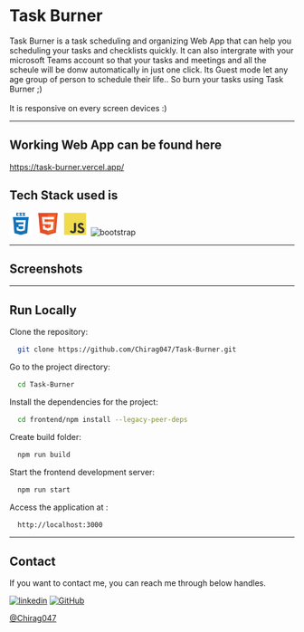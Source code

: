 # Task Burner
Task Burner is a task scheduling and organizing Web App that can help you scheduling your tasks and checklists quickly. It can also intergrate with your microsoft Teams account so that your tasks and meetings and all the scheule will be donw automatically in just one click. Its Guest mode let any age group of person to schedule their life.. So burn your tasks using Task Burner ;)
<br> <br>
It is responsive on every screen devices :)
<hr>

## Working Web App can be found here

https://task-burner.vercel.app/

## Tech Stack used is

 <img src="https://github.com/devicons/devicon/blob/master/icons/css3/css3-plain-wordmark.svg"  title="CSS3" alt="CSS" width="40" height="40"/>&nbsp;
 <img src="https://github.com/devicons/devicon/blob/master/icons/html5/html5-original.svg" title="HTML5" alt="HTML" width="40" height="40"/>&nbsp;
 <img src="https://github.com/devicons/devicon/blob/master/icons/javascript/javascript-original.svg" title="JavaScript" alt="JavaScript" width="40" height="40"/>&nbsp;
 <img src="https://camo.githubusercontent.com/bec2c92468d081617cb3145a8f3d8103e268bca400f6169c3a68dc66e05c971e/68747470733a2f2f76352e676574626f6f7473747261702e636f6d2f646f63732f352e302f6173736574732f6272616e642f626f6f7473747261702d6c6f676f2d736861646f772e706e67" title="boostrap" alt="bootstrap" width="40" height="40"/>

 <hr>

## Screenshots 

<hr>

## Run Locally
Clone the repository:

```bash
  git clone https://github.com/Chirag047/Task-Burner.git
```
Go to the project directory:

```bash
  cd Task-Burner
```
Install the dependencies for the project:

```bash
  cd frontend/npm install --legacy-peer-deps
```
Create build folder:

```bash
  npm run build
```
Start the frontend development server:

```bash
  npm run start
```
Access the application at :

```bash
  http://localhost:3000
```


<hr>
  
## Contact

If you want to contact me, you can reach me through below handles.

[![linkedin](https://img.shields.io/badge/Chirag_Nagar-0077B5?style=for-the-badge&logo=linkedin&logoColor=white)](https://www.linkedin.com/in/chiragnagar047/)
[![GitHub](https://img.shields.io/badge/Chirag_Nagar-252525?style=for-the-badge&logo=Github&logoColor=white)](https://github.com/Chirag047)

[@Chirag047](https://github.com/Chirag047)
